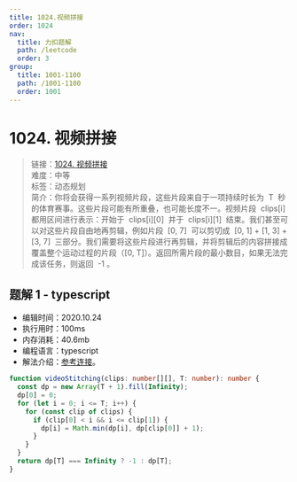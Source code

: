 ```yaml
---
title: 1024.视频拼接
order: 1024
nav:
  title: 力扣题解
  path: /leetcode
  order: 3
group:
  title: 1001-1100
  path: /1001-1100
  order: 1001
---
```


# 1024. 视频拼接

> 链接：[1024. 视频拼接](https://leetcode-cn.com/problems/video-stitching/)  
> 难度：中等  
> 标签：动态规划  
> 简介：你将会获得一系列视频片段，这些片段来自于一项持续时长为  T  秒的体育赛事。这些片段可能有所重叠，也可能长度不一。视频片段  clips[i]  都用区间进行表示：开始于  clips[i][0]  并于  clips[i][1]  结束。我们甚至可以对这些片段自由地再剪辑，例如片段  [0, 7]  可以剪切成  [0, 1] + [1, 3] + [3, 7]  三部分。我们需要将这些片段进行再剪辑，并将剪辑后的内容拼接成覆盖整个运动过程的片段（[0, T]）。返回所需片段的最小数目，如果无法完成该任务，则返回  -1 。

## 题解 1 - typescript

- 编辑时间：2020.10.24
- 执行用时：100ms
- 内存消耗：40.6mb
- 编程语言：typescript
- 解法介绍：[参考连接](https://leetcode-cn.com/problems/video-stitching/solution/shi-pin-pin-jie-by-leetcode-solution/)。

```typescript
function videoStitching(clips: number[][], T: number): number {
  const dp = new Array(T + 1).fill(Infinity);
  dp[0] = 0;
  for (let i = 0; i <= T; i++) {
    for (const clip of clips) {
      if (clip[0] < i && i <= clip[1]) {
        dp[i] = Math.min(dp[i], dp[clip[0]] + 1);
      }
    }
  }
  return dp[T] === Infinity ? -1 : dp[T];
}
```
